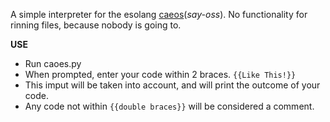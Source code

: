 A simple interpreter for the esolang [caeos](https://esolangs.org/wiki/Caeos)(*say-oss*).
No functionality for rinning files, because nobody is going to.

**USE**
- Run caoes.py
- When prompted, enter your code within 2 braces. `{{Like This!}}`
- This imput will be taken into account, and will print the outcome of your code.
- Any code not within `{{double braces}}` will be considered a comment.
